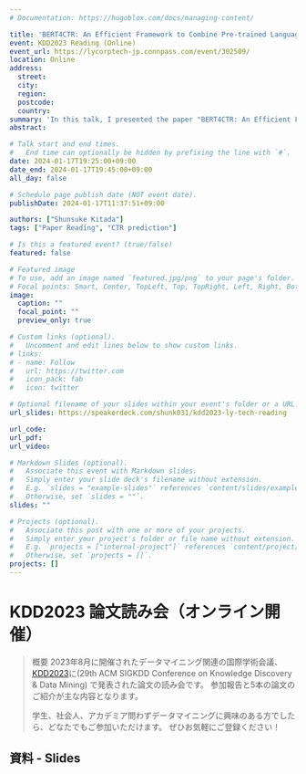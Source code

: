```yaml
---
# Documentation: https://hugoblox.com/docs/managing-content/

title: 'BERT4CTR: An Efficient Framework to Combine Pre-trained Language Model with Non-textual Features for CTR Prediction'
event: KDD2023 Reading (Online)
event_url: https://lycorptech-jp.connpass.com/event/302509/
location: Online
address:
  street:
  city:
  region:
  postcode:
  country:
summary: 'In this talk, I presented the paper "BERT4CTR: An Efficient Framework to Combine Pre-trained Language Model with Non-textual Features for CTR Prediction"'
abstract:

# Talk start and end times.
#   End time can optionally be hidden by prefixing the line with `#`.
date: 2024-01-17T19:25:00+09:00
date_end: 2024-01-17T19:45:00+09:00
all_day: false

# Schedule page publish date (NOT event date).
publishDate: 2024-01-17T11:37:51+09:00

authors: ["Shunsuke Kitada"]
tags: ["Paper Reading", "CTR prediction"]

# Is this a featured event? (true/false)
featured: false

# Featured image
# To use, add an image named `featured.jpg/png` to your page's folder. 
# Focal points: Smart, Center, TopLeft, Top, TopRight, Left, Right, BottomLeft, Bottom, BottomRight.
image:
  caption: ""
  focal_point: ""
  preview_only: true

# Custom links (optional).
#   Uncomment and edit lines below to show custom links.
# links:
# - name: Follow
#   url: https://twitter.com
#   icon_pack: fab
#   icon: twitter

# Optional filename of your slides within your event's folder or a URL.
url_slides: https://speakerdeck.com/shunk031/kdd2023-ly-tech-reading

url_code:
url_pdf:
url_video:

# Markdown Slides (optional).
#   Associate this event with Markdown slides.
#   Simply enter your slide deck's filename without extension.
#   E.g. `slides = "example-slides"` references `content/slides/example-slides.md`.
#   Otherwise, set `slides = ""`.
slides: ""

# Projects (optional).
#   Associate this post with one or more of your projects.
#   Simply enter your project's folder or file name without extension.
#   E.g. `projects = ["internal-project"]` references `content/project/deep-learning/index.md`.
#   Otherwise, set `projects = []`.
projects: []
---
```


# KDD2023 論文読み会（オンライン開催）

> 概要 2023年8月に開催されたデータマイニング関連の国際学術会議、[KDD2023](https://kdd.org/kdd2023/)に(29th ACM SIGKDD Conference on Knowledge Discovery & Data Mining) で発表された論文の読み会です。
> 参加報告と5本の論文のご紹介が主な内容となります。
> 
> 学生、社会人、アカデミア問わずデータマイニングに興味のある方でしたら、どなたでもご参加いただけます。
> ぜひお気軽にご登録ください！

## 資料 - Slides

<script defer class="speakerdeck-embed" data-id="9eb95df7335e4297b9fe13f8eccd2e3b" data-ratio="1.7772511848341233" src="//speakerdeck.com/assets/embed.js"></script>
